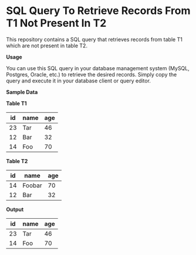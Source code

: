 # **SQL Query To Retrieve Records From T1 Not Present In T2**

This repository contains a SQL query that retrieves records from table T1 which are not present in table T2.


**Usage**

You can use this SQL query in your database management system (MySQL, Postgres, Oracle, etc.) to retrieve the desired records. Simply copy the query and execute it in your database client or query editor.

**Sample Data**

**Table T1**

| id | name | age |
|----|------|-----|
| 23 | Tar  | 46  |
| 12 | Bar  | 32  |
| 14 | Foo  | 70  |


**Table T2**

| id | name   | age |
|----|--------|-----|
| 14 | Foobar | 70  |
| 12 | Bar    | 32  |


**Output**

| id | name | age |
|----|------|-----|
| 23 | Tar  | 46  |
| 14 | Foo  | 70  |



